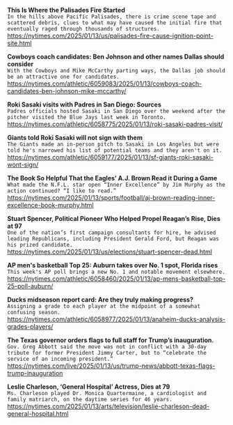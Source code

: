 **This Is Where the Palisades Fire Started**\
`In the hills above Pacific Palisades, there is crime scene tape and scattered debris, clues to what may have caused the initial fire that eventually raged through thousands of structures.`\
https://nytimes.com/2025/01/13/us/palisades-fire-cause-ignition-point-site.html

**Cowboys coach candidates: Ben Johnson and other names Dallas should consider**\
`With the Cowboys and Mike McCarthy parting ways, the Dallas job should be an attractive one for candidates.`\
https://nytimes.com/athletic/6059083/2025/01/13/cowboys-coach-candidates-ben-johnson-mike-mccarthy/

**Roki Sasaki visits with Padres in San Diego: Sources**\
`Padres officials hosted Sasaki in San Diego over the weekend after the pitcher visited the Blue Jays last week in Toronto.`\
https://nytimes.com/athletic/6058775/2025/01/13/roki-sasaki-padres-visit/

**Giants told Roki Sasaki will not sign with them**\
`The Giants made an in-person pitch to Sasaki in Los Angeles but were told he's narrowed his list of potential teams and they aren't on it.`\
https://nytimes.com/athletic/6059177/2025/01/13/sf-giants-roki-sasaki-wont-sign/

**The Book So Helpful That the Eagles’ A.J. Brown Read it During a Game**\
`What made the N.F.L. star open “Inner Excellence” by Jim Murphy as the action continued? “I like to read.”`\
https://nytimes.com/2025/01/13/sports/football/aj-brown-reading-inner-excellence-book-murphy.html

**Stuart Spencer, Political Pioneer Who Helped Propel Reagan’s Rise, Dies at 97**\
`One of the nation’s first campaign consultants for hire, he advised leading Republicans, including President Gerald Ford, but Reagan was his prized candidate.`\
https://nytimes.com/2025/01/13/us/elections/stuart-spencer-dead.html

**AP men's basketball Top 25: Auburn takes over No. 1 spot, Florida rises**\
`This week's AP poll brings a new No. 1 and notable movement elsewhere.`\
https://nytimes.com/athletic/6058460/2025/01/13/ap-mens-basketball-top-25-poll-auburn/

**Ducks midseason report card: Are they truly making progress?**\
`Assigning a grade to each player at the midpoint of a somewhat confusing season.`\
https://nytimes.com/athletic/6058977/2025/01/13/anaheim-ducks-analysis-grades-players/

**The Texas governor orders flags to full staff for Trump’s inauguration.**\
`Gov. Greg Abbott said the move was not in conflict with a 30-day tribute for former President Jimmy Carter, but to “celebrate the service of an incoming president.”`\
https://nytimes.com/live/2025/01/13/us/trump-news/abbott-texas-flags-trump-inauguration

**Leslie Charleson, ‘General Hospital’ Actress, Dies at 79**\
`Ms. Charleson played Dr. Monica Quartermaine, a cardiologist and family matriarch, on the daytime series for 46 years.`\
https://nytimes.com/2025/01/13/arts/television/leslie-charleson-dead-general-hospital.html

